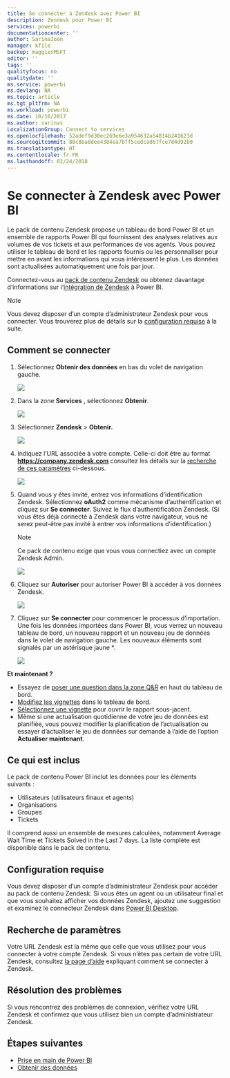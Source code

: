 ```yaml
---
title: Se connecter à Zendesk avec Power BI
description: Zendesk pour Power BI
services: powerbi
documentationcenter: ''
author: SarinaJoan
manager: kfile
backup: maggiesMSFT
editor: ''
tags: ''
qualityfocus: no
qualitydate: ''
ms.service: powerbi
ms.devlang: NA
ms.topic: article
ms.tgt_pltfrm: NA
ms.workload: powerbi
ms.date: 10/16/2017
ms.author: sarinas
LocalizationGroup: Connect to services
ms.openlocfilehash: 52adef9d30ec269e6e3a954632a54814b241623d
ms.sourcegitcommit: 88c8ba8dee4384ea7bff5cedcad67fce784d92b0
ms.translationtype: HT
ms.contentlocale: fr-FR
ms.lasthandoff: 02/24/2018
---
```

# <a name="connect-to-zendesk-with-power-bi"></a>Se connecter à Zendesk avec Power BI
Le pack de contenu Zendesk propose un tableau de bord Power BI et un ensemble de rapports Power BI qui fournissent des analyses relatives aux volumes de vos tickets et aux performances de vos agents. Vous pouvez utiliser le tableau de bord et les rapports fournis ou les personnaliser pour mettre en avant les informations qui vous intéressent le plus.  Les données sont actualisées automatiquement une fois par jour. 

Connectez-vous au [pack de contenu Zendesk](https://app.powerbi.com/getdata/services/zendesk) ou obtenez davantage d’informations sur l’[intégration de Zendesk](https://powerbi.microsoft.com/integrations/zendesk) à Power BI.

>[!NOTE]
>Vous devez disposer d’un compte d’administrateur Zendesk pour vous connecter. Vous trouverez plus de détails sur la [configuration requise](#Requirements) à la suite.

## <a name="how-to-connect"></a>Comment se connecter
1. Sélectionnez **Obtenir des données** en bas du volet de navigation gauche.
   
   ![](media/service-connect-to-zendesk/pbi_getdata.png)
2. Dans la zone **Services** , sélectionnez **Obtenir**.
   
   ![](media/service-connect-to-zendesk/pbi_getservices.png) 
3. Sélectionnez **Zendesk** \> **Obtenir.**
   
   ![](media/service-connect-to-zendesk/zendesk.png)
4. Indiquez l’URL associée à votre compte. Celle-ci doit être au format **https://company.zendesk.com** consultez les détails sur la [recherche de ces paramètres](#FindingParams) ci-dessous.
   
   ![](media/service-connect-to-zendesk/pbi_zendeskconnect.png)
5. Quand vous y êtes invité, entrez vos informations d’identification Zendesk.  Sélectionnez **oAuth2** comme mécanisme d’authentification et cliquez sur **Se connecter**. Suivez le flux d’authentification Zendesk. (Si vous êtes déjà connecté à Zendesk dans votre navigateur, vous ne serez peut-être pas invité à entrer vos informations d’identification.)
   
   > [!NOTE]
   > Ce pack de contenu exige que vous vous connectiez avec un compte Zendesk Admin. 
   > 
   > 
   
   ![](media/service-connect-to-zendesk/pbi_zendesksignin.png)
6. Cliquez sur **Autoriser** pour autoriser Power BI à accéder à vos données Zendesk.
   
   ![](media/service-connect-to-zendesk/zendesk2.jpg)
7. Cliquez sur **Se connecter** pour commencer le processus d’importation. Une fois les données importées dans Power BI, vous verrez un nouveau tableau de bord, un nouveau rapport et un nouveau jeu de données dans le volet de navigation gauche. Les nouveaux éléments sont signalés par un astérisque jaune \*.
   
   ![](media/service-connect-to-zendesk/pbi_zendeskdash.png)

**Et maintenant ?**

* Essayez de [poser une question dans la zone Q&R](power-bi-q-and-a.md) en haut du tableau de bord.
* [Modifiez les vignettes](service-dashboard-edit-tile.md) dans le tableau de bord.
* [Sélectionnez une vignette](service-dashboard-tiles.md) pour ouvrir le rapport sous-jacent.
* Même si une actualisation quotidienne de votre jeu de données est planifiée, vous pouvez modifier la planification de l’actualisation ou essayer d’actualiser le jeu de données sur demande à l’aide de l’option **Actualiser maintenant**.

## <a name="whats-included"></a>Ce qui est inclus
Le pack de contenu Power BI inclut les données pour les éléments suivants :  

* Utilisateurs (utilisateurs finaux et agents)  
* Organisations  
* Groupes  
* Tickets  

Il comprend aussi un ensemble de mesures calculées, notamment Average Wait Time et Tickets Solved in the Last 7 days. La liste complète est disponible dans le pack de contenu.

<a name="Requirements"></a>

## <a name="system-requirements"></a>Configuration requise
Vous devez disposer d’un compte d’administrateur Zendesk pour accéder au pack de contenu Zendesk. Si vous êtes un agent ou un utilisateur final et que vous souhaitez afficher vos données Zendesk, ajoutez une suggestion et examinez le connecteur Zendesk dans [Power BI Desktop](desktop-connect-to-data.md).

<a name="FindingParams"></a>

## <a name="finding-parameters"></a>Recherche de paramètres
Votre URL Zendesk est la même que celle que vous utilisez pour vous connecter à votre compte Zendesk. Si vous n’êtes pas certain de votre URL Zendesk, consultez [la page d’aide](https://www.zendesk.com/login/) expliquant comment se connecter à Zendesk.

## <a name="troubleshooting"></a>Résolution des problèmes
Si vous rencontrez des problèmes de connexion, vérifiez votre URL Zendesk et confirmez que vous utilisez bien un compte d’administrateur Zendesk.

## <a name="next-steps"></a>Étapes suivantes
* [Prise en main de Power BI](service-get-started.md)
* [Obtenir des données](service-get-data.md)

